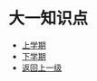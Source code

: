 # 大一知识点

- [上学期](https://code.aliyun.com/LongYa_Shadow/myStudyCode/tree/master/%E5%A4%A7%E4%B8%80%E5%AD%A6%E6%9C%9F%E7%9F%A5%E8%AF%86%E7%82%B9/%E4%B8%8A%E5%AD%A6%E6%9C%9F)
- [下学期](https://code.aliyun.com/LongYa_Shadow/myStudyCode/tree/master/%E5%A4%A7%E4%B8%80%E5%AD%A6%E6%9C%9F%E7%9F%A5%E8%AF%86%E7%82%B9/%E4%B8%8B%E5%AD%A6%E6%9C%9F)
- [返回上一级](https://code.aliyun.com/LongYa_Shadow/myStudyCode/tree/master)
